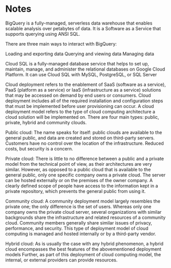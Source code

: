 # Notes

BigQuery is a fully-managed, serverless data warehouse that enables scalable analysis over petabytes of data. 
It is a Software as a Service that supports querying using ANSI SQL.

There are three main ways to interact with BigQuery:

Loading and exporting data
Querying and viewing data
Managing data


Cloud SQL is a fully-managed database service that helps to set up, maintain, manage, and administer the relational databases on Google Cloud Platform.
It can use Cloud SQL with MySQL, PostgreSQL, or SQL Server

Cloud deployment refers to the enablement of SaaS (software as a service), 
PaaS (platform as a service) or IaaS (infrastructure as a service) solutions that may be accessed on demand by end users or consumers.
Cloud deployment includes all of the required installation and configuration steps that must be implemented before user provisioning can occur.
A cloud deployment model refers to the type of cloud computing architecture a cloud solution will be implemented on.
There are four main types: public, private, hybrid and community clouds.

Public cloud: The name speaks for itself: public clouds are available to the general public, and data are created and stored on third-party servers.
Customers have no control over the location of the infrastructure.
Reduced costs, but security is a concern.


Private cloud: There is little to no difference between a public and a private model from the technical point of view, as their architectures are very similar. 
However, as opposed to a public cloud that is available to the general public, only one specific company owns a private cloud. 
The server can be hosted externally or on the premises of the owner company. A clearly defined scope of people have access to the information kept in a private repository, 
which prevents the general public from using it.


Community cloud: A community deployment model largely resembles the private one; the only difference is the set of users.
Whereas only one company owns the private cloud server, several organizations with similar backgrounds share the infrastructure and related resources of a community cloud.
Community members generally share similar issues of privacy, performance, and security. 
This type of deployment model of cloud computing is managed and hosted internally or by a third-party vendor.


Hybrid cloud: As is usually the case with any hybrid phenomenon, a hybrid cloud encompasses the best features of the abovementioned deployment models
Further, as part of this deployment of cloud computing model, the internal, or external providers can provide resources.



